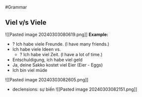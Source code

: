 #Grammar 

## Viel v/s Viele
![[Pasted image 20240303080619.png]]
**Example:**
+ ? Ich habe viele Freunde. (l have many friends.)
+ Ich habe viele Ideen
vs.
	+ ? Ich habe viel Zeit. (l have a lot of time.)
+ Entschuldigung, ich habe viel geld
+ Ja, deine Sakko kostet viel Eier (Eier - Eggs)
+ Ich bin viel müde

![[Pasted image 20240303082605.png]]
+ declensions: sự biến 
![[Pasted image 20240303082151.png]]